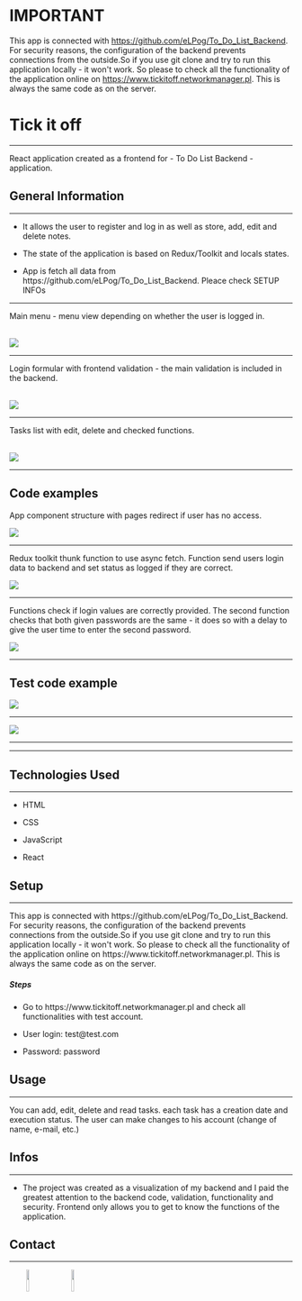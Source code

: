 # IMPORTANT

This app is connected with https://github.com/eLPog/To_Do_List_Backend. For security reasons, the configuration of the backend prevents connections from the outside.So if you use git clone and try to run this application locally - it won't work. So please to check all the functionality of the application online on https://www.tickitoff.networkmanager.pl. This is always the same code as on the server.


<h1>Tick it off</h1>
<hr><p>React application created as a frontend for - To Do List Backend - application.</p><h2>General Information</h2>
<hr><ul>
<li>It allows the user to register and log in as well as store, add, edit and delete notes.</li>
</ul><ul>
<li>The state of the application is based on Redux/Toolkit and locals states.</li>
</ul><ul>
<li>App is fetch all data from https://github.com/eLPog/To_Do_List_Backend. Pleace check SETUP INFOs</li>
  </ul>
  <hr>
  <p>Main menu - menu view depending on whether the user is logged in.</p><br>
  <img src="https://user-images.githubusercontent.com/89840843/185792756-f1143c22-2f51-417b-b71e-8dd9d3a683a9.png"><hr>
  <p>Login formular with frontend validation - the main validation is included in the backend.</p><br>
  <img src="https://user-images.githubusercontent.com/89840843/185792805-40c1b6cc-ee90-48f0-b5c3-db46a4456898.png"><hr>
  <p>Tasks list with edit, delete and checked functions.</p><br>
  <img src="https://user-images.githubusercontent.com/89840843/185792861-c41fe5a3-2e8c-473d-b135-28310d489ca8.png"><hr>
  <h2>Code examples</h2>
   <p>App component structure with pages redirect if user has no access.</p>
  <img src="https://user-images.githubusercontent.com/89840843/185793341-9d397b58-b853-4ebc-8a03-898cf96fc2d6.png"><hr>
   <p>Redux toolkit thunk function to use async fetch. Function send users login data to backend and set status as logged if they are correct.</p>
  <img src="https://user-images.githubusercontent.com/89840843/185793279-d6861e85-f38f-4e0f-9396-830794c8c5bb.png"><hr>
   <p>Functions check if  login values are correctly provided. The second function checks that both given passwords are the same - it does so with a delay to give the user time to enter the second password.</p>
  <img src="https://user-images.githubusercontent.com/89840843/185793412-4f7c0b42-15b7-45af-a470-c2d6f30d9663.png"><hr>
   <h2>Test code example</h2>
  <img src="https://user-images.githubusercontent.com/89840843/185793604-6f84bc32-cd33-42b5-a44c-ebcc954e6adc.png"><hr>
  <img src="https://user-images.githubusercontent.com/89840843/185793634-fd82899b-3c4c-4ce1-805f-d5a344dabb86.png"><hr>
  <hr>
<h2>Technologies Used</h2>
<hr><ul>
<li>HTML</li>
</ul><ul>
<li>CSS</li>
</ul><ul>
<li>JavaScript</li>
</ul><ul>
<li>React</li>
</ul><h2>Setup</h2>
<hr><p>This app is connected with https://github.com/eLPog/To_Do_List_Backend. For security reasons, the configuration of the backend prevents connections from the outside.So if you use git clone and try to run this application locally - it won't work. So please to check all the functionality of the application online on https://www.tickitoff.networkmanager.pl. This is always the same code as on the server.</p><h5>Steps</h5><ul>
<li>Go to https://www.tickitoff.networkmanager.pl and check all functionalities with test account.</li>
</ul><ul>
<li>User login: test@test.com</li>
</ul><ul>
<li>Password: password</li>
</ul><h2>Usage</h2>
<hr><p>You can add, edit, delete and read tasks. each task has a creation date and execution status. The user can make changes to his account (change of name, e-mail, etc.)</p><h2>Infos</h2>
<hr><ul>
<li>The project was created as a visualization of my backend and I paid the greatest attention to the backend code, validation, functionality and security. Frontend only allows you to get to know the functions of the application.</li>
</ul><h2>Contact</h2>
<hr><p><span style="margin-right: 30px;"></span><a href="https://www.linkedin.com/in/lukas-pogorzelski-13412123a/"><img target="_blank" src="https://cdn.jsdelivr.net/gh/devicons/devicon/icons/linkedin/linkedin-original.svg" style="width: 10%;"></a><span style="margin-right: 30px;"></span><a href="https://github.com/eLPog"><img target="_blank" src="https://cdn.jsdelivr.net/gh/devicons/devicon/icons/github/github-original.svg" style="width: 10%;"></a></p>



